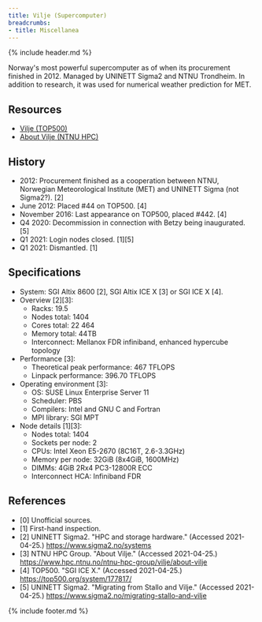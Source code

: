 ```yaml
---
title: Vilje (Supercomputer)
breadcrumbs:
- title: Miscellanea
---
```

{% include header.md %}

Norway's most powerful supercomputer as of when its procurement finished in 2012.
Managed by UNINETT Sigma2 and NTNU Trondheim.
In addition to research, it was used for numerical weather prediction for MET.

## Resources

- [Vilje (TOP500)](https://www.top500.org/system/177817/)
- [About Vilje (NTNU HPC)](https://www.hpc.ntnu.no/ntnu-hpc-group/vilje/about-vilje)

## History

- 2012: Procurement finished as a cooperation between NTNU, Norwegian Meteorological Institute (MET) and UNINETT Sigma (not Sigma2?). \[2\]
- June 2012: Placed #44 on TOP500. \[4\]
- November 2016: Last appearance on TOP500, placed #442. \[4\]
- Q4 2020: Decommission in connection with Betzy being inaugurated. \[5\]
- Q1 2021: Login nodes closed. \[1\]\[5\]
- Q1 2021: Dismantled. \[1\]

## Specifications

- System: SGI Altix 8600 \[2\], SGI Altix ICE X \[3\] or SGI ICE X \[4\].
- Overview \[2\]\[3\]:
    - Racks: 19.5
    - Nodes total: 1404
    - Cores total: 22 464
    - Memory total: 44TB
    - Interconnect: Mellanox FDR infiniband, enhanced hypercube topology
- Performance \[3\]:
    - Theoretical peak performance: 467 TFLOPS
    - Linpack performance: 396.70 TFLOPS
- Operating environment \[3\]:
    - OS: SUSE Linux Enterprise Server 11
    - Scheduler: PBS
    - Compilers: Intel and GNU C and Fortran
    - MPI library: SGI MPT
- Node details \[1\]\[3\]:
    - Nodes total: 1404
    - Sockets per node: 2
    - CPUs: Intel Xeon E5-2670 (8C16T, 2.6-3.3GHz)
    - Memory per node: 32GiB (8x4GiB, 1600MHz)
    - DIMMs: 4GiB 2Rx4 PC3-12800R ECC
    - Interconnect HCA: Infiniband FDR

## References

- \[0\] Unofficial sources.
- \[1\] First-hand inspection.
- \[2\] UNINETT Sigma2. "HPC and storage hardware." (Accessed 2021-04-25.) https://www.sigma2.no/systems
- \[3\] NTNU HPC Group. "About Vilje." (Accessed 2021-04-25.) https://www.hpc.ntnu.no/ntnu-hpc-group/vilje/about-vilje
- \[4\] TOP500. "SGI ICE X." (Accessed 2021-04-25.) https://top500.org/system/177817/
- \[5\] UNINETT Sigma2. "Migrating from Stallo and Vilje." (Accessed 2021-04-25.) https://www.sigma2.no/migrating-stallo-and-vilje

{% include footer.md %}
